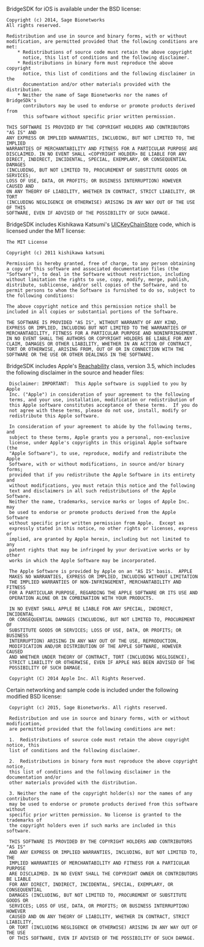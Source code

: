 BridgeSDK for iOS is available under the BSD license:

	Copyright (c) 2014, Sage Bionetworks
	All rights reserved.

	Redistribution and use in source and binary forms, with or without
	modification, are permitted provided that the following conditions are met:
	    * Redistributions of source code must retain the above copyright
	      notice, this list of conditions and the following disclaimer.
	    * Redistributions in binary form must reproduce the above copyright
	      notice, this list of conditions and the following disclaimer in the
	      documentation and/or other materials provided with the distribution.
	    * Neither the name of Sage Bionetworks nor the names of BridgeSDk's
		  contributors may be used to endorse or promote products derived from
		  this software without specific prior written permission.

	THIS SOFTWARE IS PROVIDED BY THE COPYRIGHT HOLDERS AND CONTRIBUTORS "AS IS" AND
	ANY EXPRESS OR IMPLIED WARRANTIES, INCLUDING, BUT NOT LIMITED TO, THE IMPLIED
	WARRANTIES OF MERCHANTABILITY AND FITNESS FOR A PARTICULAR PURPOSE ARE
	DISCLAIMED. IN NO EVENT SHALL <COPYRIGHT HOLDER> BE LIABLE FOR ANY
	DIRECT, INDIRECT, INCIDENTAL, SPECIAL, EXEMPLARY, OR CONSEQUENTIAL DAMAGES
	(INCLUDING, BUT NOT LIMITED TO, PROCUREMENT OF SUBSTITUTE GOODS OR SERVICES;
	LOSS OF USE, DATA, OR PROFITS; OR BUSINESS INTERRUPTION) HOWEVER CAUSED AND
	ON ANY THEORY OF LIABILITY, WHETHER IN CONTRACT, STRICT LIABILITY, OR TORT
	(INCLUDING NEGLIGENCE OR OTHERWISE) ARISING IN ANY WAY OUT OF THE USE OF THIS
	SOFTWARE, EVEN IF ADVISED OF THE POSSIBILITY OF SUCH DAMAGE.


BridgeSDK includes Kishikawa Katsumi's [UICKeyChainStore](https://github.com/kishikawakatsumi/UICKeyChainStore) code, which is licensed under the MIT license:

	The MIT License

	Copyright (c) 2011 kishikawa katsumi

	Permission is hereby granted, free of charge, to any person obtaining a copy of this software and associated documentation files (the "Software"), to deal in the Software without restriction, including without limitation the rights to use, copy, modify, merge, publish, distribute, sublicense, and/or sell copies of the Software, and to permit persons to whom the Software is furnished to do so, subject to the following conditions:

	The above copyright notice and this permission notice shall be included in all copies or substantial portions of the Software.

	THE SOFTWARE IS PROVIDED "AS IS", WITHOUT WARRANTY OF ANY KIND, EXPRESS OR IMPLIED, INCLUDING BUT NOT LIMITED TO THE WARRANTIES OF MERCHANTABILITY, FITNESS FOR A PARTICULAR PURPOSE AND NONINFRINGEMENT. IN NO EVENT SHALL THE AUTHORS OR COPYRIGHT HOLDERS BE LIABLE FOR ANY CLAIM, DAMAGES OR OTHER LIABILITY, WHETHER IN AN ACTION OF CONTRACT, TORT OR OTHERWISE, ARISING FROM, OUT OF OR IN CONNECTION WITH THE SOFTWARE OR THE USE OR OTHER DEALINGS IN THE SOFTWARE.


BridgeSDK includes Apple's [Reachability](https://developer.apple.com/library/ios/samplecode/reachability/introduction/intro.html) class, version 3.5, which includes the following disclaimer in the source and header files:

	 Disclaimer: IMPORTANT:  This Apple software is supplied to you by Apple
	 Inc. ("Apple") in consideration of your agreement to the following
	 terms, and your use, installation, modification or redistribution of
	 this Apple software constitutes acceptance of these terms.  If you do
	 not agree with these terms, please do not use, install, modify or
	 redistribute this Apple software.
 
	 In consideration of your agreement to abide by the following terms, and
	 subject to these terms, Apple grants you a personal, non-exclusive
	 license, under Apple's copyrights in this original Apple software (the
	 "Apple Software"), to use, reproduce, modify and redistribute the Apple
	 Software, with or without modifications, in source and/or binary forms;
	 provided that if you redistribute the Apple Software in its entirety and
	 without modifications, you must retain this notice and the following
	 text and disclaimers in all such redistributions of the Apple Software.
	 Neither the name, trademarks, service marks or logos of Apple Inc. may
	 be used to endorse or promote products derived from the Apple Software
	 without specific prior written permission from Apple.  Except as
	 expressly stated in this notice, no other rights or licenses, express or
	 implied, are granted by Apple herein, including but not limited to any
	 patent rights that may be infringed by your derivative works or by other
	 works in which the Apple Software may be incorporated.
 
	 The Apple Software is provided by Apple on an "AS IS" basis.  APPLE
	 MAKES NO WARRANTIES, EXPRESS OR IMPLIED, INCLUDING WITHOUT LIMITATION
	 THE IMPLIED WARRANTIES OF NON-INFRINGEMENT, MERCHANTABILITY AND FITNESS
	 FOR A PARTICULAR PURPOSE, REGARDING THE APPLE SOFTWARE OR ITS USE AND
	 OPERATION ALONE OR IN COMBINATION WITH YOUR PRODUCTS.
 
	 IN NO EVENT SHALL APPLE BE LIABLE FOR ANY SPECIAL, INDIRECT, INCIDENTAL
	 OR CONSEQUENTIAL DAMAGES (INCLUDING, BUT NOT LIMITED TO, PROCUREMENT OF
	 SUBSTITUTE GOODS OR SERVICES; LOSS OF USE, DATA, OR PROFITS; OR BUSINESS
	 INTERRUPTION) ARISING IN ANY WAY OUT OF THE USE, REPRODUCTION,
	 MODIFICATION AND/OR DISTRIBUTION OF THE APPLE SOFTWARE, HOWEVER CAUSED
	 AND WHETHER UNDER THEORY OF CONTRACT, TORT (INCLUDING NEGLIGENCE),
	 STRICT LIABILITY OR OTHERWISE, EVEN IF APPLE HAS BEEN ADVISED OF THE
	 POSSIBILITY OF SUCH DAMAGE.
 
	 Copyright (C) 2014 Apple Inc. All Rights Reserved.

Certain networking and sample code is included under the following modified BSD license:

	 Copyright (c) 2015, Sage Bionetworks. All rights reserved.
 
	 Redistribution and use in source and binary forms, with or without modification,
	 are permitted provided that the following conditions are met:
 
	 1.  Redistributions of source code must retain the above copyright notice, this
	 list of conditions and the following disclaimer.
 
	 2.  Redistributions in binary form must reproduce the above copyright notice,
	 this list of conditions and the following disclaimer in the documentation and/or
	 other materials provided with the distribution.
 
	 3. Neither the name of the copyright holder(s) nor the names of any contributors
	 may be used to endorse or promote products derived from this software without
	 specific prior written permission. No license is granted to the trademarks of
	 the copyright holders even if such marks are included in this software.
 
	 THIS SOFTWARE IS PROVIDED BY THE COPYRIGHT HOLDERS AND CONTRIBUTORS "AS IS"
	 AND ANY EXPRESS OR IMPLIED WARRANTIES, INCLUDING, BUT NOT LIMITED TO, THE
	 IMPLIED WARRANTIES OF MERCHANTABILITY AND FITNESS FOR A PARTICULAR PURPOSE
	 ARE DISCLAIMED. IN NO EVENT SHALL THE COPYRIGHT OWNER OR CONTRIBUTORS BE LIABLE
	 FOR ANY DIRECT, INDIRECT, INCIDENTAL, SPECIAL, EXEMPLARY, OR CONSEQUENTIAL
	 DAMAGES (INCLUDING, BUT NOT LIMITED TO, PROCUREMENT OF SUBSTITUTE GOODS OR
	 SERVICES; LOSS OF USE, DATA, OR PROFITS; OR BUSINESS INTERRUPTION) HOWEVER
	 CAUSED AND ON ANY THEORY OF LIABILITY, WHETHER IN CONTRACT, STRICT LIABILITY,
	 OR TORT (INCLUDING NEGLIGENCE OR OTHERWISE) ARISING IN ANY WAY OUT OF THE USE
	 OF THIS SOFTWARE, EVEN IF ADVISED OF THE POSSIBILITY OF SUCH DAMAGE.
